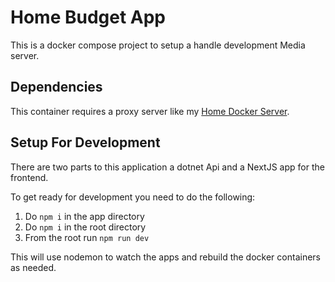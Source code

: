 # Home Budget App

This is a docker compose project to setup a handle development Media server.

## Dependencies

This container requires a proxy server like my [Home Docker Server](https://github.com/valeryan/home-server).

## Setup For Development

There are two parts to this application a dotnet Api and a NextJS app for the frontend.

To get ready for development you need to do the following:

1. Do `npm i` in the app directory
2. Do `npm i` in the root directory
3. From the root run `npm run dev`

This will use nodemon to watch the apps and rebuild the docker containers as needed.
